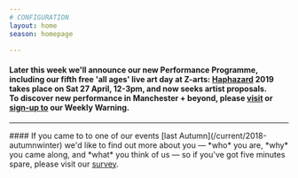 ```yaml
---
# CONFIGURATION
layout: home
season: homepage

---
```

#### Later this week we'll announce our new Performance Programme, including our fifth free 'all ages' live art day at Z-arts: [Haphazard](/hab/haphazard) 2019 takes place on Sat 27 April, 12-3pm, and now seeks artist proposals.<br>To discover new performance in Manchester + beyond, please <a href="http://wordofwarning.posthaven.com" target="_blank">visit</a> or <a href="http://eepurl.com/i_Odb" target="_blank">sign-up to</a> our Weekly Warning.         
<hr>               
#### If you came to to one of our events [last Autumn](/current/2018-autumnwinter) we'd like to find out more about you — *who* you are, *why* you came along, and *what* you think of us — so if you've got five minutes spare, please visit our <a href="http://research.audiencesurveys.org/s.asp?k=152950990710" target="_blank">survey</a>.
